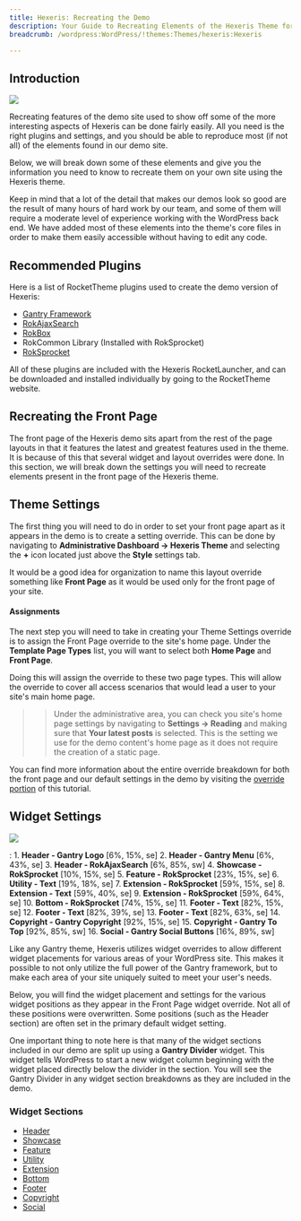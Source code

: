 ```yaml
---
title: Hexeris: Recreating the Demo
description: Your Guide to Recreating Elements of the Hexeris Theme for WordPress
breadcrumb: /wordpress:WordPress/!themes:Themes/hexeris:Hexeris

---
```


Introduction
-----

![][Hexeris]

Recreating features of the demo site used to show off some of the more interesting aspects of Hexeris can be done fairly easily. All you need is the right plugins and settings, and you should be able to reproduce most (if not all) of the elements found in our demo site. 

Below, we will break down some of these elements and give you the information you need to know to recreate them on your own site using the Hexeris theme.

Keep in mind that a lot of the detail that makes our demos look so good are the result of many hours of hard work by our team, and some of them will require a moderate level of experience working with the WordPress back end. We have added most of these elements into the theme's core files in order to make them easily accessible without having to edit any code.

Recommended Plugins
-----

Here is a list of RocketTheme plugins used to create the demo version of Hexeris:

* [Gantry Framework][gantry]
* [RokAjaxSearch][rokajaxsearch]
* [RokBox][rokbox]
* RokCommon Library (Installed with RokSprocket)
* [RokSprocket][roksprocket]

All of these plugins are included with the Hexeris RocketLauncher, and can be downloaded and installed individually by going to the RocketTheme website.

Recreating the Front Page
-----

The front page of the Hexeris demo sits apart from the rest of the page layouts in that it features the latest and greatest features used in the theme. It is because of this that several widget and layout overrides were done. In this section, we will break down the settings you will need to recreate elements present in the front page of the Hexeris theme.

Theme Settings
-----

The first thing you will need to do in order to set your front page apart as it appears in the demo is to create a setting override. This can be done by navigating to **Administrative Dashboard -> Hexeris Theme** and selecting the **+** icon located just above the **Style** settings tab. 

It would be a good idea for organization to name this layout override something like **Front Page** as it would be used only for the front page of your site.

#### Assignments

The next step you will need to take in creating your Theme Settings override is to assign the Front Page override to the site's home page. Under the **Template Page Types** list, you will want to select both **Home Page** and **Front Page**.

Doing this will assign the override to these two page types. This will allow the override to cover all access scenarios that would lead a user to your site's main home page.

>> Under the administrative area, you can check you site's home page settings by navigating to **Settings -> Reading** and making sure that **Your latest posts** is selected. This is the setting we use for the demo content's home page as it does not require the creation of a static page.

You can find more information about the entire override breakdown for both the front page and our default settings in the demo by visiting the [override portion][demooverride] of this tutorial.

Widget Settings
-----

![][theme]

:   1. **Header - Gantry Logo** [6%, 15%, se]
    2. **Header - Gantry Menu** [6%, 43%, se]
    3. **Header - RokAjaxSearch** [6%, 85%, sw]
    4. **Showcase - RokSprocket** [10%, 15%, se]
    5. **Feature - RokSprocket** [23%, 15%, se]
    6. **Utility - Text** [19%, 18%, se]
    7. **Extension - RokSprocket** [59%, 15%, se]
    8. **Extension - Text** [59%, 40%, se]
    9. **Extension - RokSprocket** [59%, 64%, se]
    10. **Bottom - RokSprocket** [74%, 15%, se]
    11. **Footer - Text** [82%, 15%, se]
    12. **Footer - Text** [82%, 39%, se]
    13. **Footer - Text** [82%, 63%, se]
    14. **Copyright - Gantry Copyright** [92%, 15%, se]
    15. **Copyright - Gantry To Top** [92%, 85%, sw]
    16. **Social - Gantry Social Buttons** [16%, 89%, sw]

Like any Gantry theme, Hexeris utilizes widget overrides to allow different widget placements for various areas of your WordPress site. This makes it possible to not only utilize the full power of the Gantry framework, but to make each area of your site uniquely suited to meet your user's needs.

Below, you will find the widget placement and settings for the various widget positions as they appear in the Front Page widget override. Not all of these positions were overwritten. Some positions (such as the Header section) are often set in the primary default widget setting.

One important thing to note here is that many of the widget sections included in our demo are split up using a **Gantry Divider** widget. This widget tells WordPress to start a new widget column beginning with the widget placed directly below the divider in the section. You will see the Gantry Divider in any widget section breakdowns as they are included in the demo.

### Widget Sections

* [Header][header]
* [Showcase][showcase]
* [Feature][feature]
* [Utility][utility]
* [Extension][extension]
* [Bottom][bottom]
* [Footer][footer]
* [Copyright][copyright]
* [Social][social]

[gantry]: http://gantry-framework.org/download
[rokajaxsearch]: http://www.rockettheme.com/wordpress-downloads/plugins/free/2624-rokajaxsearch
[rokbox]: http://www.rockettheme.com/wordpress-downloads/plugins/free/2625-rokbox
[roksprocket]: http://www.rockettheme.com/wordpress-downloads/plugins/free/3228-roksprocket
[Hexeris]: assets/hexeris.jpeg
[roksprocket]: ../../plugins/roksprocket/
[faq]: faq.md
[menu]: ../../start/menu.md
[override]: http://gantry-framework.org/documentation/wordpress/configure/
[header]: demo_header.md
[showcase]: demo_showcase.md
[feature]: demo_feature.md
[utility]: demo_utility.md
[extension]: demo_extension.md
[bottom]: demo_bottom.md
[footer]: demo_footer.md
[social]: demo_social.md
[copyright]: demo_copyright.md
[demooverride]: demo_override.md
[theme]: assets/hexeris2.jpeg